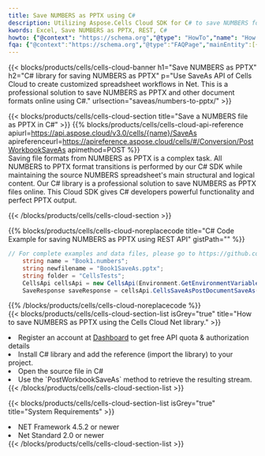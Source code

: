 ```yaml
---
title: Save NUMBERS as PPTX using C# 
description: Utilizing Aspose.Cells Cloud SDK for C# to save NUMBERS format file as PPTX format file. 
kwords: Excel, Save NUMBERS as PPTX, REST, C#
howto: {"@context": "https://schema.org","@type": "HowTo","name": "How to save NUMBERS as PPTX using the Cells Cloud Net library.","description": "How to save NUMBERS as PPTX using the Cells Cloud Net library.","image": {"@type": "ImageObject"},"url": "/net/saveas/numbers-to-pptx/","step": [{ "@type": "HowToStep","name": "How to save NUMBERS as PPTX using the Cells Cloud Net library. step 1", "image": {"@type": "ImageObject",},"url": "/net/saveas/numbers-to-pptx/","text": "Register an account at <a href='https://dashboard.aspose.cloud/'>Dashboard</a> to get free API quota & authorization details",},{ "@type": "HowToStep","name": "How to save NUMBERS as PPTX using the Cells Cloud Net library. step 1", "image": {"@type": "ImageObject",},"url": "/net/saveas/numbers-to-pptx/","text": "Install C# library and add the reference (import the library) to your project.",},{ "@type": "HowToStep","name": "How to save NUMBERS as PPTX using the Cells Cloud Net library. step 1", "image": {"@type": "ImageObject",},"url": "/net/saveas/numbers-to-pptx/","text": "Open the source file in C#",},{ "@type": "HowToStep","name": "How to save NUMBERS as PPTX using the Cells Cloud Net library. step 1", "image": {"@type": "ImageObject",},"url": "/net/saveas/numbers-to-pptx/","text": "Use the `PostWorkbookSaveAs` method to retrieve the resulting stream.",}, ],"supply": {"@type": "HowToSupply","name": "document"},"tool": [{"@type": "HowToTool","name": "Visual Studio, Visual Studio Code, Rider"},{"@type": "HowToTool","name": "Aspose Cells"}],"totalTime": "PT6M"}
fqa: {"@context":"https://schema.org","@type":"FAQPage","mainEntity":[{"@type":"Question","name":"Why save file as other formats file in C# using REST API?","acceptedAnswer":{"@type":"Answer","text":"Documents are encoded in many ways, and some files may be incompatible with the software you use. To open and read such files, just save them as appropriate file formats.<br/><ol><li>Install .NET SDK and add the reference (import the library) to your project.</li><li>Open the source file in C# using REST API.</li><li>Call the PostWorkbookSaveAsRequest() method, passing an output filename with required extension.</li><li>Get the result of save as a separate file.</li></ol>"}},{"@type":"Question","name":"What file formats can I save as with your C# library?","acceptedAnswer":{"@type":"Answer","text":"We support a variety of file formats for conversion using .NET library, including XLSX, Excel, xls , PDF, CSV, HTML, Markdown, XML, PNG, JPG, TIFF, Json, TXT and many more."}},{"@type":"Question","name":"What is the maximum allowed file size for conversion using this .NET library?","acceptedAnswer":{"@type":"Answer","text":"There are no file size limits for format conversions using .NET library."}}]}
---
```



{{< blocks/products/cells/cells-cloud-banner h1="Save NUMBERS as PPTX" h2="C# library for saving NUMBERS as PPTX" p="Use SaveAs API of Cells Cloud to create customized spreadsheet workflows in Net. This is a professional solution to save NUMBERS as PPTX and other document formats online using C#." urlsection="saveas/numbers-to-pptx/" >}}

{{< blocks/products/cells/cells-cloud-section  title="Save a NUMBERS file as PPTX in C#" >}}
{{% blocks/products/cells/cells-cloud-api-reference  apiurl=https://api.aspose.cloud/v3.0/cells/{name}/SaveAs  apireferenceurl=https://apireference.aspose.cloud/cells/#/Conversion/PostWorkbookSaveAs  apimethod=POST %}}
<br/>
Saving file formats from NUMBERS as PPTX is a complex task. All NUMBERS to PPTX format transitions is performed by our C# SDK while maintaining the source NUMBERS spreadsheet's main structural and logical content. Our C# library is a professional solution to save NUMBERS as PPTX files online. This Cloud SDK gives C# developers powerful functionality and perfect PPTX output.

{{< /blocks/products/cells/cells-cloud-section >}}

{{% blocks/products/cells/cells-cloud-noreplacecode title="C# Code Example for saving NUMBERS as PPTX using REST API" gistPath="" %}}
  
```cs
// For complete examples and data files, please go to https://github.com/aspose-cells-cloud/aspose-cells-cloud-dotnet/
    string name = "Book1.numbers";
    string newfilename = "Book1SaveAs.pptx";
    string folder = "CellsTests";
    CellsApi cellsApi = new CellsApi(Environment.GetEnvironmentVariable("ProductClientId"), Environment.GetEnvironmentVariable("ProductClientSecret"));
    SaveResponse saveResponse = cellsApi.CellsSaveAsPostDocumentSaveAs(name, null, newfilename, null,null,folder);
```
  
{{% /blocks/products/cells/cells-cloud-noreplacecode  %}}
<br/>
{{< blocks/products/cells/cells-cloud-section-list isGrey="true"  title="How to save NUMBERS as PPTX using the Cells Cloud Net library." >}}
<li>Register an account at <a href="https://dashboard.aspose.cloud/">Dashboard</a> to get free API quota & authorization details</li>
<li>Install C# library and add the reference (import the library) to your project.</li>
<li>Open the source file in C#</li>
<li>Use the `PostWorkbookSaveAs` method to retrieve the resulting stream.</li>
{{< /blocks/products/cells/cells-cloud-section-list >}}

{{< blocks/products/cells/cells-cloud-section-list isGrey="true"  title="System Requirements" >}}
<li>NET Framework 4.5.2 or newer</li>
<li>Net Standard 2.0 or newer</li>
{{< /blocks/products/cells/cells-cloud-section-list >}}
